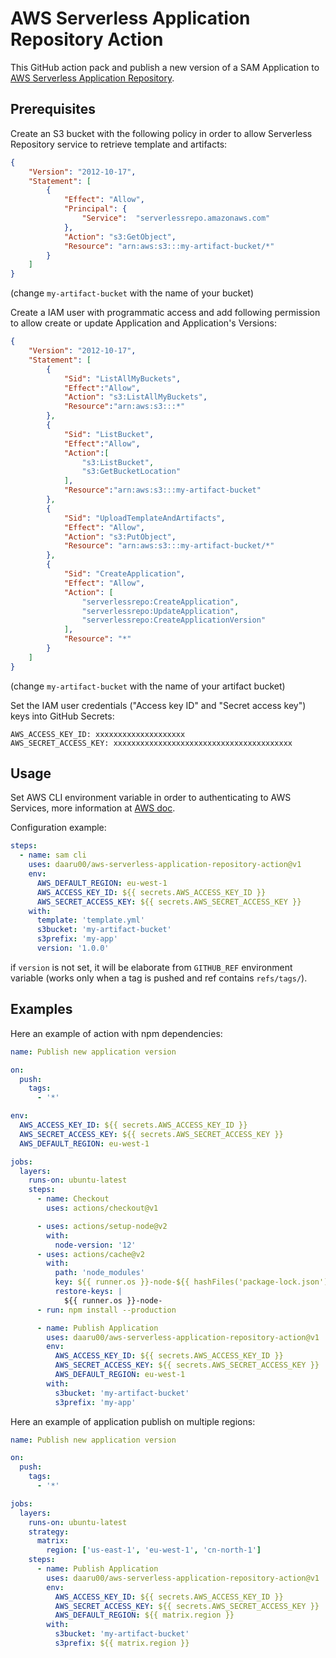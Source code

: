 # AWS Serverless Application Repository Action

This GitHub action pack and publish a new version of a SAM Application to [AWS Serverless Application Repository](https://aws.amazon.com/serverless/serverlessrepo/).

## Prerequisites

Create an S3 bucket with the following policy in order to allow Serverless Repository service to retrieve template and artifacts:
```json
{
    "Version": "2012-10-17",
    "Statement": [
        {
            "Effect": "Allow",
            "Principal": {
                "Service":  "serverlessrepo.amazonaws.com"
            },
            "Action": "s3:GetObject",
            "Resource": "arn:aws:s3:::my-artifact-bucket/*"
        }
    ]
}
```
(change `my-artifact-bucket` with the name of your bucket)

Create a IAM user with programmatic access and add following permission to allow create or update Application and Application's Versions:
```json
{
    "Version": "2012-10-17",
    "Statement": [
        {
            "Sid": "ListAllMyBuckets",
            "Effect":"Allow",
            "Action": "s3:ListAllMyBuckets",
            "Resource":"arn:aws:s3:::*"
        },
        {
            "Sid": "ListBucket",
            "Effect":"Allow",
            "Action":[
                "s3:ListBucket",
                "s3:GetBucketLocation"
            ],
            "Resource":"arn:aws:s3:::my-artifact-bucket"
        },
        {
            "Sid": "UploadTemplateAndArtifacts",
            "Effect": "Allow",
            "Action": "s3:PutObject",
            "Resource": "arn:aws:s3:::my-artifact-bucket/*"
        },
        {
            "Sid": "CreateApplication",
            "Effect": "Allow",
            "Action": [
                "serverlessrepo:CreateApplication",
                "serverlessrepo:UpdateApplication",
                "serverlessrepo:CreateApplicationVersion"
            ],
            "Resource": "*"
        }
    ]
}
```
(change `my-artifact-bucket` with the name of your artifact bucket)

Set the IAM user credentials ("Access key ID" and "Secret access key") keys into GitHub Secrets:
```
AWS_ACCESS_KEY_ID: xxxxxxxxxxxxxxxxxxxx
AWS_SECRET_ACCESS_KEY: xxxxxxxxxxxxxxxxxxxxxxxxxxxxxxxxxxxxxxxx
```

## Usage

Set AWS CLI environment variable in order to authenticating to AWS Services, more information at [AWS doc](https://docs.aws.amazon.com/serverless-application-model/latest/developerguide/serverless-getting-started-set-up-credentials.html).

Configuration example:
```yml
steps:
  - name: sam cli
    uses: daaru00/aws-serverless-application-repository-action@v1
    env:
      AWS_DEFAULT_REGION: eu-west-1
      AWS_ACCESS_KEY_ID: ${{ secrets.AWS_ACCESS_KEY_ID }}
      AWS_SECRET_ACCESS_KEY: ${{ secrets.AWS_SECRET_ACCESS_KEY }}
    with:
      template: 'template.yml'
      s3bucket: 'my-artifact-bucket'
      s3prefix: 'my-app'
      version: '1.0.0'
```
if `version` is not set, it will be elaborate from `GITHUB_REF` environment variable (works only when a tag is pushed and ref contains `refs/tags/`).

## Examples

Here an example of action with npm dependencies:
```yml
name: Publish new application version

on:
  push:
    tags:
      - '*'

env:
  AWS_ACCESS_KEY_ID: ${{ secrets.AWS_ACCESS_KEY_ID }}
  AWS_SECRET_ACCESS_KEY: ${{ secrets.AWS_SECRET_ACCESS_KEY }}
  AWS_DEFAULT_REGION: eu-west-1

jobs:
  layers:
    runs-on: ubuntu-latest
    steps:
      - name: Checkout
        uses: actions/checkout@v1

      - uses: actions/setup-node@v2
        with:
          node-version: '12'
      - uses: actions/cache@v2
        with:
          path: 'node_modules'
          key: ${{ runner.os }}-node-${{ hashFiles('package-lock.json') }}
          restore-keys: |
            ${{ runner.os }}-node-
      - run: npm install --production

      - name: Publish Application
        uses: daaru00/aws-serverless-application-repository-action@v1
        env:
          AWS_ACCESS_KEY_ID: ${{ secrets.AWS_ACCESS_KEY_ID }}
          AWS_SECRET_ACCESS_KEY: ${{ secrets.AWS_SECRET_ACCESS_KEY }}
          AWS_DEFAULT_REGION: eu-west-1
        with:
          s3bucket: 'my-artifact-bucket'
          s3prefix: 'my-app'
```

Here an example of application publish on multiple regions:
```yml
name: Publish new application version

on:
  push:
    tags:
      - '*'

jobs:
  layers:
    runs-on: ubuntu-latest
    strategy:
      matrix:
        region: ['us-east-1', 'eu-west-1', 'cn-north-1']
    steps:
      - name: Publish Application
        uses: daaru00/aws-serverless-application-repository-action@v1
        env:
          AWS_ACCESS_KEY_ID: ${{ secrets.AWS_ACCESS_KEY_ID }}
          AWS_SECRET_ACCESS_KEY: ${{ secrets.AWS_SECRET_ACCESS_KEY }}
          AWS_DEFAULT_REGION: ${{ matrix.region }}
        with:
          s3bucket: 'my-artifact-bucket'
          s3prefix: ${{ matrix.region }}
```
